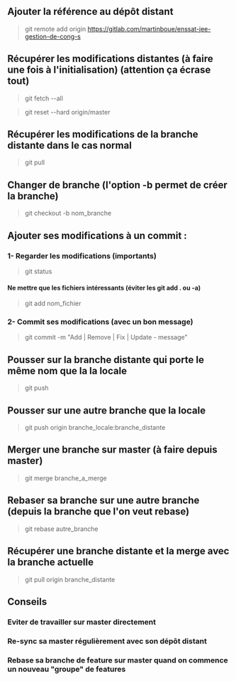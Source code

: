 ## Ajouter la référence au dépôt distant
> git remote add origin https://gitlab.com/martinboue/enssat-jee-gestion-de-cong-s

## Récupérer les modifications distantes (à faire une fois à l'initialisation) (attention ça écrase tout)
> git fetch --all

> git reset --hard origin/master 

## Récupérer les modifications de la branche distante dans le cas normal
> git pull

## Changer de branche (l'option -b permet de créer la branche)
> git checkout -b nom_branche

## Ajouter ses modifications à un commit : 
### 1- Regarder les modifications (importants)
> git status
	
#### Ne mettre que les fichiers intéressants (éviter les git add . ou -a)
> git add nom_fichier
	
### 2- Commit ses modifications (avec un bon message)
> git commit -m "Add | Remove | Fix | Update - message" 

## Pousser sur la branche distante qui porte le même nom que la la locale 
> git push

## Pousser sur une autre branche que la locale
> git push origin branche_locale:branche_distante

## Merger une branche sur master (à faire depuis master)
> git merge branche_a_merge

## Rebaser sa branche sur une autre branche (depuis la branche que l'on veut rebase)
> git rebase autre_branche

## Récupérer une branche distante et la merge avec la branche actuelle
> git pull origin branche_distante

## Conseils 
### Eviter de travailler sur master directement
### Re-sync sa master régulièrement avec son dépôt distant
### Rebase sa branche de feature sur master quand on commence un nouveau "groupe" de features
